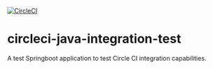 [![CircleCI](https://circleci.com/gh/VictorSzewczenko/circleci-java-integration-test/tree/master.svg?style=svg)](https://circleci.com/gh/VictorSzewczenko/circleci-java-integration-test/tree/master)

# circleci-java-integration-test
A test Springboot application to test Circle CI integration capabilities.
